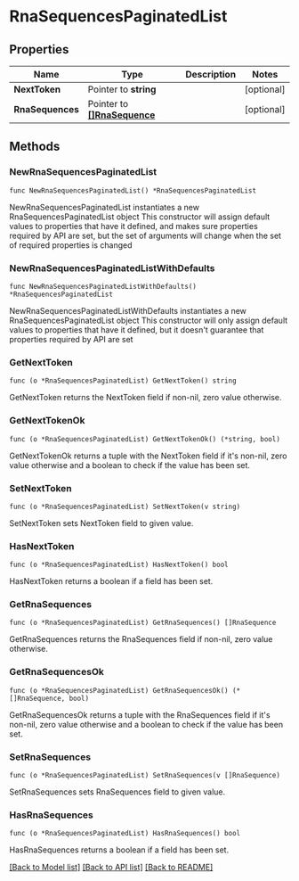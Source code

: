 # RnaSequencesPaginatedList

## Properties

Name | Type | Description | Notes
------------ | ------------- | ------------- | -------------
**NextToken** | Pointer to **string** |  | [optional] 
**RnaSequences** | Pointer to [**[]RnaSequence**](RnaSequence.md) |  | [optional] 

## Methods

### NewRnaSequencesPaginatedList

`func NewRnaSequencesPaginatedList() *RnaSequencesPaginatedList`

NewRnaSequencesPaginatedList instantiates a new RnaSequencesPaginatedList object
This constructor will assign default values to properties that have it defined,
and makes sure properties required by API are set, but the set of arguments
will change when the set of required properties is changed

### NewRnaSequencesPaginatedListWithDefaults

`func NewRnaSequencesPaginatedListWithDefaults() *RnaSequencesPaginatedList`

NewRnaSequencesPaginatedListWithDefaults instantiates a new RnaSequencesPaginatedList object
This constructor will only assign default values to properties that have it defined,
but it doesn't guarantee that properties required by API are set

### GetNextToken

`func (o *RnaSequencesPaginatedList) GetNextToken() string`

GetNextToken returns the NextToken field if non-nil, zero value otherwise.

### GetNextTokenOk

`func (o *RnaSequencesPaginatedList) GetNextTokenOk() (*string, bool)`

GetNextTokenOk returns a tuple with the NextToken field if it's non-nil, zero value otherwise
and a boolean to check if the value has been set.

### SetNextToken

`func (o *RnaSequencesPaginatedList) SetNextToken(v string)`

SetNextToken sets NextToken field to given value.

### HasNextToken

`func (o *RnaSequencesPaginatedList) HasNextToken() bool`

HasNextToken returns a boolean if a field has been set.

### GetRnaSequences

`func (o *RnaSequencesPaginatedList) GetRnaSequences() []RnaSequence`

GetRnaSequences returns the RnaSequences field if non-nil, zero value otherwise.

### GetRnaSequencesOk

`func (o *RnaSequencesPaginatedList) GetRnaSequencesOk() (*[]RnaSequence, bool)`

GetRnaSequencesOk returns a tuple with the RnaSequences field if it's non-nil, zero value otherwise
and a boolean to check if the value has been set.

### SetRnaSequences

`func (o *RnaSequencesPaginatedList) SetRnaSequences(v []RnaSequence)`

SetRnaSequences sets RnaSequences field to given value.

### HasRnaSequences

`func (o *RnaSequencesPaginatedList) HasRnaSequences() bool`

HasRnaSequences returns a boolean if a field has been set.


[[Back to Model list]](../README.md#documentation-for-models) [[Back to API list]](../README.md#documentation-for-api-endpoints) [[Back to README]](../README.md)



